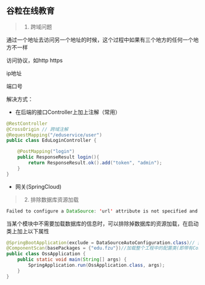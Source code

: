 ## 谷粒在线教育

> 1. 跨域问题

通过一个地址去访问另一个地址的时候，这个过程中如果有三个地方的任何一个地方不一样

访问协议，如http https

ip地址 

端口号

解决方式：

- 在后端的接口Controller上加上注解（常用）

```java
@RestController
@CrossOrigin // 跨域注解
@RequestMapping("/eduservice/user")
public class EduLoginController {

    @PostMapping("login")
    public ResponseResult login(){
        return ResponseResult.ok().add("token", "admin");
    }
}
```

- 网关(SpringCloud)

> 2. 排除数据库资源加载

```java
Failed to configure a DataSource: 'url' attribute is not specified and no embedded datasource could be configured.
```

当某个模块中不需要加载数据库的信息时，可以排除掉数据库的资源加载，在启动类上加上以下属性

```java
@SpringBootApplication(exclude = DataSourceAutoConfiguration.class)// 排除数据库资源加载
@ComponentScan(basePackages = {"edu.fzu"})//加载整个工程中的配置类(即带有Configuration注解的类)
public class OssApplication {
    public static void main(String[] args) {
        SpringApplication.run(OssApplication.class, args);
    }
}
```



